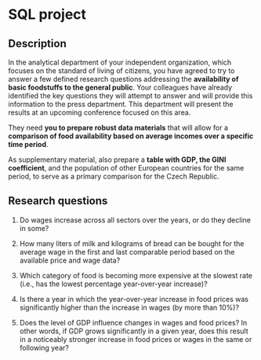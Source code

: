 # SQL project

## Description

In the analytical department of your independent organization, which focuses on the standard of living of citizens, you have agreed to try to answer a few defined research questions addressing the **availability of basic foodstuffs to the general public**. Your colleagues have already identified the key questions they will attempt to answer and will provide this information to the press department. This department will present the results at an upcoming conference focused on this area.

They need **you to prepare robust data materials** that will allow for a **comparison of food availability based on average incomes over a specific time period**.

As supplementary material, also prepare a **table with GDP, the GINI coefficient**, and the population of other European countries for the same period, to serve as a primary comparison for the Czech Republic.

## Research questions

1. Do wages increase across all sectors over the years, or do they decline in some?

2. How many liters of milk and kilograms of bread can be bought for the average wage in the first and last comparable period based on the available price and wage data?

3. Which category of food is becoming more expensive at the slowest rate (i.e., has the lowest percentage year-over-year increase)?

4. Is there a year in which the year-over-year increase in food prices was significantly higher than the increase in wages (by more than 10%)?

5. Does the level of GDP influence changes in wages and food prices? In other words, if GDP grows significantly in a given year, does this result in a noticeably stronger increase in food prices or wages in the same or following year?
